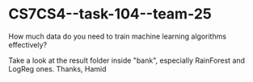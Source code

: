 # CS7CS4--task-104--team-25
How much data do you need to train machine learning algorithms effectively?

Take a look at the result folder inside "bank", especially RainForest and LogReg ones. Thanks, Hamid
